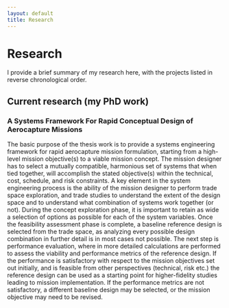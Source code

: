 ```yaml
---
layout: default
title: Research
---
```


# Research

I provide a brief summary of my research here, with the projects listed in reverse chronological order.

## Current research (my PhD work)

### A Systems Framework For Rapid Conceptual Design of Aerocapture Missions

The basic purpose of the thesis work is to provide a systems engineering framework for rapid aerocapture mission formulation, starting from a high-level mission objective(s) to a viable mission concept. The mission designer has to select a mutually compatible, harmonious set of systems that when tied together, will accomplish the stated objective(s) within the technical, cost, schedule, and risk constraints. A key element in the system engineering process is the ability of the mission designer to perform trade space exploration, and trade studies to understand the extent of the design space and to understand what combination of systems work together (or not). During the concept exploration phase, it is important to retain as wide a selection of options as possible for each of the system variables. Once the feasibility assessment phase is complete, a baseline reference design is selected from the trade space, as analyzing every possible design combination in further  detail is in most cases not possible. The next step is performance evaluation, where in more detailed calculations are performed to assess the viability and performance metrics of the reference design. If the performance is satisfactory with respect to the mission objectives set out initially, and is feasible from other perspectives (technical, risk etc.) the reference design can be used as a starting point for higher-fidelity studies leading to mission implementation. If the performance metrics are not satisfactory, a different baseline design may be selected, or the mission objective may need to be revised. 

